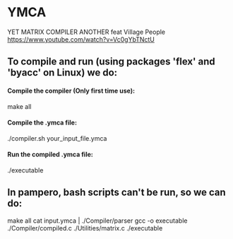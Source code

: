 # YMCA
YET MATRIX COMPILER ANOTHER feat Village People
https://www.youtube.com/watch?v=Vc0gYbTNctU

## To compile and run (using packages 'flex' and 'byacc' on Linux) we do:

#### Compile the compiler (Only first time use):
make all

#### Compile the .ymca file:
./compiler.sh your_input_file.ymca

#### Run the compiled .ymca file:
./executable

## In pampero, bash scripts can't be run, so we can do:
make all
cat input.ymca | ./Compiler/parser
gcc -o executable ./Compiler/compiled.c ./Utilities/matrix.c
./executable
